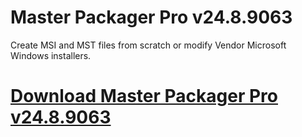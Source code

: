 # Master Packager Pro v24.8.9063
 
Create MSI and MST files from scratch or modify Vendor Microsoft Windows installers.

# [Download Master Packager Pro v24.8.9063](https://developer.team/misc-development/34947-master-packager-pro-v2489063.html)
